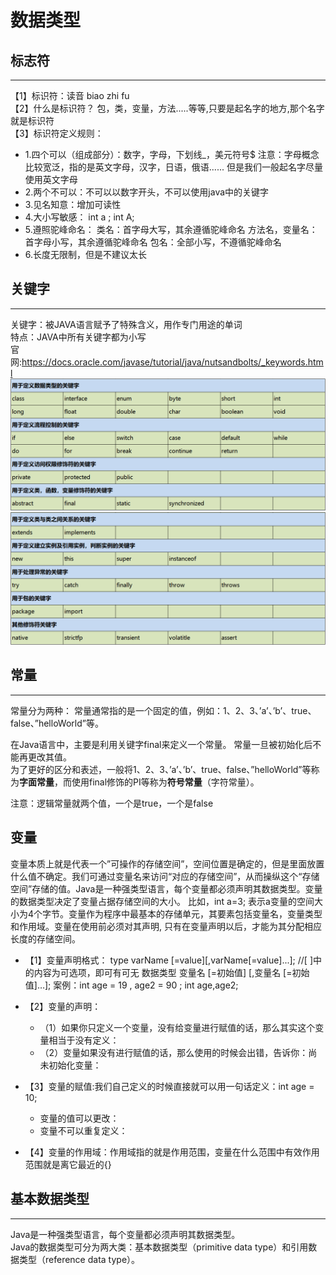 
# 数据类型
## 标志符
---
【1】标识符：读音   biao zhi fu
<br>
【2】什么是标识符？ 
  包，类，变量，方法.....等等,只要是起名字的地方,那个名字就是标识符
<br>
【3】标识符定义规则：
- 1.四个可以（组成部分）：数字，字母，下划线_，美元符号$
注意：字母概念比较宽泛，指的是英文字母，汉字，日语，俄语......
但是我们一般起名字尽量使用英文字母
- 2.两个不可以：不可以以数字开头，不可以使用java中的关键字
- 3.见名知意：增加可读性
- 4.大小写敏感：  int a ;  int A;
- 5.遵照驼峰命名：
类名：首字母大写，其余遵循驼峰命名
方法名，变量名：首字母小写，其余遵循驼峰命名
包名：全部小写，不遵循驼峰命名
- 6.长度无限制，但是不建议太长  

## 关键字
---
关键字：被JAVA语言赋予了特殊含义，用作专门用途的单词
<br>
特点：JAVA中所有关键字都为小写
<br>
官网:<https://docs.oracle.com/javase/tutorial/java/nutsandbolts/_keywords.html>
![](imgs/关键字1.png)
![](imgs/关键字2.png)

## 常量
---
常量分为两种：
常量通常指的是一个固定的值，例如：1、2、3、’a’、’b’、true、false、”helloWorld”等。

在Java语言中，主要是利用关键字final来定义一个常量。 常量一旦被初始化后不能再更改其值。
<br>
为了更好的区分和表述，一般将1、2、3、’a’、’b’、true、false、”helloWorld”等称为**字面常量**，而使用final修饰的PI等称为**符号常量**（字符常量）。  

注意：逻辑常量就两个值，一个是true，一个是false

## 变量
变量本质上就是代表一个”可操作的存储空间”，空间位置是确定的，但是里面放置什么值不确定。我们可通过变量名来访问“对应的存储空间”，从而操纵这个“存储空间”存储的值。Java是一种强类型语言，每个变量都必须声明其数据类型。变量的数据类型决定了变量占据存储空间的大小。 比如，int a=3; 表示a变量的空间大小为4个字节。变量作为程序中最基本的存储单元，其要素包括变量名，变量类型和作用域。变量在使用前必须对其声明, 只有在变量声明以后，才能为其分配相应长度的存储空间。  
- 【1】变量声明格式：
type  varName [=value][,varName[=value]...]; //[ ]中的内容为可选项，即可有可无
数据类型  变量名  [=初始值] [,变量名  [=初始值]…];
案例：int     age   = 19 , age2 = 90  ;
int  age,age2;  
- 【2】变量的声明：
  - （1）如果你只定义一个变量，没有给变量进行赋值的话，那么其实这个变量相当于没有定义：
  - （2）变量如果没有进行赋值的话，那么使用的时候会出错，告诉你：尚未初始化变量：  
- 【3】变量的赋值:我们自己定义的时候直接就可以用一句话定义：int age = 10;

  - 变量的值可以更改：
  - 变量不可以重复定义：
- 【4】变量的作用域：作用域指的就是作用范围，变量在什么范围中有效作用范围就是离它最近的{}  
## 基本数据类型
---
Java是一种强类型语言，每个变量都必须声明其数据类型。   
Java的数据类型可分为两大类：基本数据类型（primitive data type）和引用数据类型（reference data type）。  
